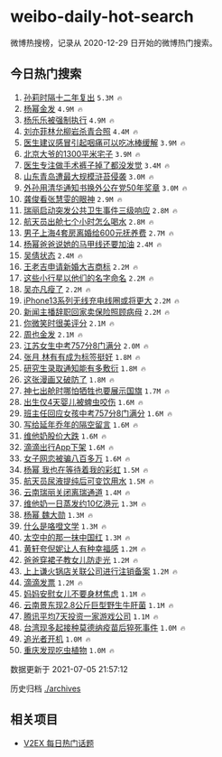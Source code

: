 # weibo-daily-hot-search

微博热搜榜，记录从 2020-12-29 日开始的微博热门搜索。

## 今日热门搜索

<!-- BEGIN -->

1. [孙莉时隔十二年复出](https://s.weibo.com/weibo?q=%23%E5%AD%99%E8%8E%89%E6%97%B6%E9%9A%94%E5%8D%81%E4%BA%8C%E5%B9%B4%E5%A4%8D%E5%87%BA%23&Refer=top) `5.3M 🔥`
1. [杨幂金发](https://s.weibo.com/weibo?q=%23%E6%9D%A8%E5%B9%82%E9%87%91%E5%8F%91%23&Refer=top) `4.9M 🔥`
1. [杨乐乐被强制执行](https://s.weibo.com/weibo?q=%23%E6%9D%A8%E4%B9%90%E4%B9%90%E8%A2%AB%E5%BC%BA%E5%88%B6%E6%89%A7%E8%A1%8C%23&Refer=top) `4.9M 🔥`
1. [刘亦菲林允柳岩杀青合照](https://s.weibo.com/weibo?q=%23%E5%88%98%E4%BA%A6%E8%8F%B2%E6%9E%97%E5%85%81%E6%9F%B3%E5%B2%A9%E6%9D%80%E9%9D%92%E5%90%88%E7%85%A7%23&Refer=top) `4.4M 🔥`
1. [医生建议感冒引起咽痛可以吃冰棒缓解](https://s.weibo.com/weibo?q=%23%E5%8C%BB%E7%94%9F%E5%BB%BA%E8%AE%AE%E6%84%9F%E5%86%92%E5%BC%95%E8%B5%B7%E5%92%BD%E7%97%9B%E5%8F%AF%E4%BB%A5%E5%90%83%E5%86%B0%E6%A3%92%E7%BC%93%E8%A7%A3%23&Refer=top) `3.9M 🔥`
1. [北京大爷的1300平米宅子](https://s.weibo.com/weibo?q=%E5%8C%97%E4%BA%AC%E5%A4%A7%E7%88%B7%E7%9A%841300%E5%B9%B3%E7%B1%B3%E5%AE%85%E5%AD%90&Refer=top) `3.9M 🔥`
1. [医生专注做手术裤子掉了都没发觉](https://s.weibo.com/weibo?q=%23%E5%8C%BB%E7%94%9F%E4%B8%93%E6%B3%A8%E5%81%9A%E6%89%8B%E6%9C%AF%E8%A3%A4%E5%AD%90%E6%8E%89%E4%BA%86%E9%83%BD%E6%B2%A1%E5%8F%91%E8%A7%89%23&Refer=top) `3.4M 🔥`
1. [山东青岛遭最大规模浒苔侵袭](https://s.weibo.com/weibo?q=%23%E5%B1%B1%E4%B8%9C%E9%9D%92%E5%B2%9B%E9%81%AD%E6%9C%80%E5%A4%A7%E8%A7%84%E6%A8%A1%E6%B5%92%E8%8B%94%E4%BE%B5%E8%A2%AD%23&Refer=top) `3.0M 🔥`
1. [外孙用清华通知书换外公在党50年奖章](https://s.weibo.com/weibo?q=%23%E5%A4%96%E5%AD%99%E7%94%A8%E6%B8%85%E5%8D%8E%E9%80%9A%E7%9F%A5%E4%B9%A6%E6%8D%A2%E5%A4%96%E5%85%AC%E5%9C%A8%E5%85%9A50%E5%B9%B4%E5%A5%96%E7%AB%A0%23&Refer=top) `3.0M 🔥`
1. [龚俊看张慧雯的眼神](https://s.weibo.com/weibo?q=%23%E9%BE%9A%E4%BF%8A%E7%9C%8B%E5%BC%A0%E6%85%A7%E9%9B%AF%E7%9A%84%E7%9C%BC%E7%A5%9E%23&Refer=top) `2.9M 🔥`
1. [瑞丽启动突发公共卫生事件三级响应](https://s.weibo.com/weibo?q=%23%E7%91%9E%E4%B8%BD%E5%90%AF%E5%8A%A8%E7%AA%81%E5%8F%91%E5%85%AC%E5%85%B1%E5%8D%AB%E7%94%9F%E4%BA%8B%E4%BB%B6%E4%B8%89%E7%BA%A7%E5%93%8D%E5%BA%94%23&Refer=top) `2.8M 🔥`
1. [航天员出舱七个小时怎么喝水](https://s.weibo.com/weibo?q=%23%E8%88%AA%E5%A4%A9%E5%91%98%E5%87%BA%E8%88%B1%E4%B8%83%E4%B8%AA%E5%B0%8F%E6%97%B6%E6%80%8E%E4%B9%88%E5%96%9D%E6%B0%B4%23&Refer=top) `2.8M 🔥`
1. [男子上海4套房离婚给600元抚养费](https://s.weibo.com/weibo?q=%23%E7%94%B7%E5%AD%90%E4%B8%8A%E6%B5%B74%E5%A5%97%E6%88%BF%E7%A6%BB%E5%A9%9A%E7%BB%99600%E5%85%83%E6%8A%9A%E5%85%BB%E8%B4%B9%23&Refer=top) `2.7M 🔥`
1. [杨幂爸爸说她的马甲线还要加油](https://s.weibo.com/weibo?q=%23%E6%9D%A8%E5%B9%82%E7%88%B8%E7%88%B8%E8%AF%B4%E5%A5%B9%E7%9A%84%E9%A9%AC%E7%94%B2%E7%BA%BF%E8%BF%98%E8%A6%81%E5%8A%A0%E6%B2%B9%23&Refer=top) `2.4M 🔥`
1. [吴倩状态](https://s.weibo.com/weibo?q=%23%E5%90%B4%E5%80%A9%E7%8A%B6%E6%80%81%23&Refer=top) `2.4M 🔥`
1. [王老吉申请新婚大吉商标](https://s.weibo.com/weibo?q=%23%E7%8E%8B%E8%80%81%E5%90%89%E7%94%B3%E8%AF%B7%E6%96%B0%E5%A9%9A%E5%A4%A7%E5%90%89%E5%95%86%E6%A0%87%23&Refer=top) `2.2M 🔥`
1. [这些小行星以他们的名字命名](https://s.weibo.com/weibo?q=%23%E8%BF%99%E4%BA%9B%E5%B0%8F%E8%A1%8C%E6%98%9F%E4%BB%A5%E4%BB%96%E4%BB%AC%E7%9A%84%E5%90%8D%E5%AD%97%E5%91%BD%E5%90%8D%23&Refer=top) `2.2M 🔥`
1. [吴亦凡瘦了](https://s.weibo.com/weibo?q=%23%E5%90%B4%E4%BA%A6%E5%87%A1%E7%98%A6%E4%BA%86%23&Refer=top) `2.2M 🔥`
1. [iPhone13系列无线充电线圈或将更大](https://s.weibo.com/weibo?q=%23iPhone13%E7%B3%BB%E5%88%97%E6%97%A0%E7%BA%BF%E5%85%85%E7%94%B5%E7%BA%BF%E5%9C%88%E6%88%96%E5%B0%86%E6%9B%B4%E5%A4%A7%23&Refer=top) `2.2M 🔥`
1. [新闻主播辞职回家卖保险照顾病母](https://s.weibo.com/weibo?q=%23%E6%96%B0%E9%97%BB%E4%B8%BB%E6%92%AD%E8%BE%9E%E8%81%8C%E5%9B%9E%E5%AE%B6%E5%8D%96%E4%BF%9D%E9%99%A9%E7%85%A7%E9%A1%BE%E7%97%85%E6%AF%8D%23&Refer=top) `2.2M 🔥`
1. [你微笑时很美评分](https://s.weibo.com/weibo?q=%23%E4%BD%A0%E5%BE%AE%E7%AC%91%E6%97%B6%E5%BE%88%E7%BE%8E%E8%AF%84%E5%88%86%23&Refer=top) `2.1M 🔥`
1. [周也金发](https://s.weibo.com/weibo?q=%E5%91%A8%E4%B9%9F%E9%87%91%E5%8F%91&Refer=top) `2.1M 🔥`
1. [江苏女生中考757分8门满分](https://s.weibo.com/weibo?q=%23%E6%B1%9F%E8%8B%8F%E5%A5%B3%E7%94%9F%E4%B8%AD%E8%80%83757%E5%88%868%E9%97%A8%E6%BB%A1%E5%88%86%23&Refer=top) `2.0M 🔥`
1. [张月 林有有成为标签挺好](https://s.weibo.com/weibo?q=%E5%BC%A0%E6%9C%88%20%E6%9E%97%E6%9C%89%E6%9C%89%E6%88%90%E4%B8%BA%E6%A0%87%E7%AD%BE%E6%8C%BA%E5%A5%BD&Refer=top) `1.8M 🔥`
1. [研究生录取通知能有多敷衍](https://s.weibo.com/weibo?q=%23%E7%A0%94%E7%A9%B6%E7%94%9F%E5%BD%95%E5%8F%96%E9%80%9A%E7%9F%A5%E8%83%BD%E6%9C%89%E5%A4%9A%E6%95%B7%E8%A1%8D%23&Refer=top) `1.8M 🔥`
1. [这张漫画又破防了](https://s.weibo.com/weibo?q=%23%E8%BF%99%E5%BC%A0%E6%BC%AB%E7%94%BB%E5%8F%88%E7%A0%B4%E9%98%B2%E4%BA%86%23&Refer=top) `1.8M 🔥`
1. [神七出舱时哪怕牺牲也要展示国旗](https://s.weibo.com/weibo?q=%23%E7%A5%9E%E4%B8%83%E5%87%BA%E8%88%B1%E6%97%B6%E5%93%AA%E6%80%95%E7%89%BA%E7%89%B2%E4%B9%9F%E8%A6%81%E5%B1%95%E7%A4%BA%E5%9B%BD%E6%97%97%23&Refer=top) `1.7M 🔥`
1. [出生仅4天婴儿被蜱虫咬伤](https://s.weibo.com/weibo?q=%23%E5%87%BA%E7%94%9F%E4%BB%854%E5%A4%A9%E5%A9%B4%E5%84%BF%E8%A2%AB%E8%9C%B1%E8%99%AB%E5%92%AC%E4%BC%A4%23&Refer=top) `1.6M 🔥`
1. [班主任回应女孩中考757分8门满分](https://s.weibo.com/weibo?q=%23%E7%8F%AD%E4%B8%BB%E4%BB%BB%E5%9B%9E%E5%BA%94%E5%A5%B3%E5%AD%A9%E4%B8%AD%E8%80%83757%E5%88%868%E9%97%A8%E6%BB%A1%E5%88%86%23&Refer=top) `1.6M 🔥`
1. [写给延年乔年的隔空留言](https://s.weibo.com/weibo?q=%23%E5%86%99%E7%BB%99%E5%BB%B6%E5%B9%B4%E4%B9%94%E5%B9%B4%E7%9A%84%E9%9A%94%E7%A9%BA%E7%95%99%E8%A8%80%23&Refer=top) `1.6M 🔥`
1. [维他奶股价大跌](https://s.weibo.com/weibo?q=%23%E7%BB%B4%E4%BB%96%E5%A5%B6%E8%82%A1%E4%BB%B7%E5%A4%A7%E8%B7%8C%23&Refer=top) `1.6M 🔥`
1. [滴滴出行App下架](https://s.weibo.com/weibo?q=%23%E6%BB%B4%E6%BB%B4%E5%87%BA%E8%A1%8CApp%E4%B8%8B%E6%9E%B6%23&Refer=top) `1.6M 🔥`
1. [女子网恋被骗八百多万](https://s.weibo.com/weibo?q=%23%E5%A5%B3%E5%AD%90%E7%BD%91%E6%81%8B%E8%A2%AB%E9%AA%97%E5%85%AB%E7%99%BE%E5%A4%9A%E4%B8%87%23&Refer=top) `1.6M 🔥`
1. [杨幂 我也在等待着我的彩虹](https://s.weibo.com/weibo?q=%E6%9D%A8%E5%B9%82%20%E6%88%91%E4%B9%9F%E5%9C%A8%E7%AD%89%E5%BE%85%E7%9D%80%E6%88%91%E7%9A%84%E5%BD%A9%E8%99%B9&Refer=top) `1.5M 🔥`
1. [航天员尿液提纯后可变饮用水](https://s.weibo.com/weibo?q=%23%E8%88%AA%E5%A4%A9%E5%91%98%E5%B0%BF%E6%B6%B2%E6%8F%90%E7%BA%AF%E5%90%8E%E5%8F%AF%E5%8F%98%E9%A5%AE%E7%94%A8%E6%B0%B4%23&Refer=top) `1.5M 🔥`
1. [云南瑞丽关闭离瑞通道](https://s.weibo.com/weibo?q=%23%E4%BA%91%E5%8D%97%E7%91%9E%E4%B8%BD%E5%85%B3%E9%97%AD%E7%A6%BB%E7%91%9E%E9%80%9A%E9%81%93%23&Refer=top) `1.4M 🔥`
1. [维他奶一日蒸发约10亿港元](https://s.weibo.com/weibo?q=%23%E7%BB%B4%E4%BB%96%E5%A5%B6%E4%B8%80%E6%97%A5%E8%92%B8%E5%8F%91%E7%BA%A610%E4%BA%BF%E6%B8%AF%E5%85%83%23&Refer=top) `1.3M 🔥`
1. [杨幂 魏大勋](https://s.weibo.com/weibo?q=%E6%9D%A8%E5%B9%82%20%E9%AD%8F%E5%A4%A7%E5%8B%8B&Refer=top) `1.3M 🔥`
1. [什么是咯噔文学](https://s.weibo.com/weibo?q=%23%E4%BB%80%E4%B9%88%E6%98%AF%E5%92%AF%E5%99%94%E6%96%87%E5%AD%A6%23&Refer=top) `1.3M 🔥`
1. [太空中的那一抹中国红](https://s.weibo.com/weibo?q=%23%E5%A4%AA%E7%A9%BA%E4%B8%AD%E7%9A%84%E9%82%A3%E4%B8%80%E6%8A%B9%E4%B8%AD%E5%9B%BD%E7%BA%A2%23&Refer=top) `1.3M 🔥`
1. [黄轩夸倪妮让人有种幸福感](https://s.weibo.com/weibo?q=%23%E9%BB%84%E8%BD%A9%E5%A4%B8%E5%80%AA%E5%A6%AE%E8%AE%A9%E4%BA%BA%E6%9C%89%E7%A7%8D%E5%B9%B8%E7%A6%8F%E6%84%9F%23&Refer=top) `1.2M 🔥`
1. [爸爸穿裙子教女儿防走光](https://s.weibo.com/weibo?q=%23%E7%88%B8%E7%88%B8%E7%A9%BF%E8%A3%99%E5%AD%90%E6%95%99%E5%A5%B3%E5%84%BF%E9%98%B2%E8%B5%B0%E5%85%89%23&Refer=top) `1.2M 🔥`
1. [上上谦火锅店关联公司进行注销备案](https://s.weibo.com/weibo?q=%23%E4%B8%8A%E4%B8%8A%E8%B0%A6%E7%81%AB%E9%94%85%E5%BA%97%E5%85%B3%E8%81%94%E5%85%AC%E5%8F%B8%E8%BF%9B%E8%A1%8C%E6%B3%A8%E9%94%80%E5%A4%87%E6%A1%88%23&Refer=top) `1.2M 🔥`
1. [滴滴发票](https://s.weibo.com/weibo?q=%E6%BB%B4%E6%BB%B4%E5%8F%91%E7%A5%A8&Refer=top) `1.2M 🔥`
1. [妈妈安慰女儿不要身材焦虑](https://s.weibo.com/weibo?q=%23%E5%A6%88%E5%A6%88%E5%AE%89%E6%85%B0%E5%A5%B3%E5%84%BF%E4%B8%8D%E8%A6%81%E8%BA%AB%E6%9D%90%E7%84%A6%E8%99%91%23&Refer=top) `1.1M 🔥`
1. [云南景东现2.8公斤巨型野生牛肝菌](https://s.weibo.com/weibo?q=%23%E4%BA%91%E5%8D%97%E6%99%AF%E4%B8%9C%E7%8E%B02.8%E5%85%AC%E6%96%A4%E5%B7%A8%E5%9E%8B%E9%87%8E%E7%94%9F%E7%89%9B%E8%82%9D%E8%8F%8C%23&Refer=top) `1.1M 🔥`
1. [腾讯平均7天投资一家游戏公司](https://s.weibo.com/weibo?q=%23%E8%85%BE%E8%AE%AF%E5%B9%B3%E5%9D%877%E5%A4%A9%E6%8A%95%E8%B5%84%E4%B8%80%E5%AE%B6%E6%B8%B8%E6%88%8F%E5%85%AC%E5%8F%B8%23&Refer=top) `1.1M 🔥`
1. [台湾现多起接种莫德纳疫苗后猝死事件](https://s.weibo.com/weibo?q=%23%E5%8F%B0%E6%B9%BE%E7%8E%B0%E5%A4%9A%E8%B5%B7%E6%8E%A5%E7%A7%8D%E8%8E%AB%E5%BE%B7%E7%BA%B3%E7%96%AB%E8%8B%97%E5%90%8E%E7%8C%9D%E6%AD%BB%E4%BA%8B%E4%BB%B6%23&Refer=top) `1.0M 🔥`
1. [追光者开机](https://s.weibo.com/weibo?q=%23%E8%BF%BD%E5%85%89%E8%80%85%E5%BC%80%E6%9C%BA%23&Refer=top) `1.0M 🔥`
1. [重庆发现吃虫植物](https://s.weibo.com/weibo?q=%23%E9%87%8D%E5%BA%86%E5%8F%91%E7%8E%B0%E5%90%83%E8%99%AB%E6%A4%8D%E7%89%A9%23&Refer=top) `1.0M 🔥`

数据更新于 2021-07-05 21:57:12

<!-- END -->

历史归档 [./archives](./archives)

## 相关项目

- [V2EX 每日热门话题](https://github.com/boojack/v2ex-daily-hot-topic)

